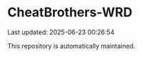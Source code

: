 # CheatBrothers-WRD

Last updated: 2025-06-23 00:26:54

This repository is automatically maintained.
